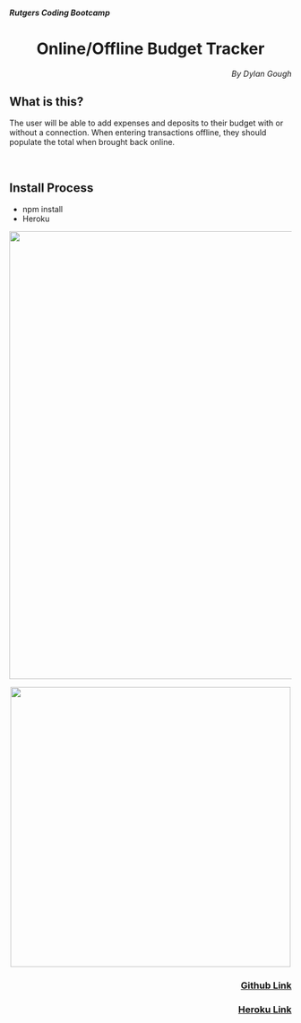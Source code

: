 <h5>Rutgers Coding Bootcamp</h5>
<h1 align="center">Online/Offline Budget Tracker</h1>

<p align="right" style="font-style: italic;">By Dylan Gough</p>

<h2>What is this?</h2>

The user will be able to add expenses and deposits to their budget with or without a connection. When entering transactions offline, they should populate the total when brought back online.

<br>

<h2>Install Process</h2>

* npm install
* Heroku

<p align ="center"><img src="" style ="height: 800px"></p>
<P align ="center"><img src="" style ="height: 500px"></p>


<h3 align="right"><a href="https://github.com/dylangough/Online-Offline-Budget-Tracker">Github Link</a></h3>
<h3 align="right"><a href="https://desolate-shore-61717.herokuapp.com/">Heroku Link</a></h3>
